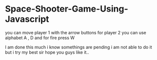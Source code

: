# Space-Shooter-Game-Using-Javascript

you can move player 1 with the arrow buttons
for player 2 you can use alphabet A , D and for fire press W

I am done this much i know somethings are pending i am not able to do it but i try my best sir hope you guys like it..
